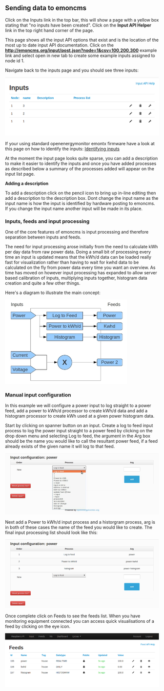 ## Sending data to emoncms

Click on the Inputs link in the top bar, this will show a page with a yellow box stating that "no inputs have been created". Click on the **Input API Helper** link in the top right hand corner of the page. 

This page shows all the input API options that exist and is the location of the most up to date input API documentation. Click on the **http://emoncms.org/input/post.json?node=1&csv=100,200,300** example link and select open in new tab to create some example inputs assigned to node id 1\.

Navigate back to the inputs page and you should see three inputs:

![](files/guide/inputlist01.png)

If your using standard openenergymonitor emontx firmware have a look at this page on how to identify the inputs: [Identifying inputs](http://emoncms.org/site/docs/identifyinginputs)

At the moment the input page looks quite sparse, you can add a description to make it easier to identify the inputs and once you have added processes as described below a summary of the processes added will appear on the input list page.

**Adding a description**

To add a description click on the pencil icon to bring up in-line editing then add a description to the description box. Dont change the input name as the input name is how the input is identified by hardware posting to emoncms. If you change the input name another input will be made in its place.

### Inputs, feeds and input processing

One of the core features of emoncms is input processing and therefore separation between inputs and feeds.

The need for input processing arose initially from the need to calculate kWh per day data from raw power data. Doing a small bit of processing every time an input is updated means that the kWh/d data can be loaded really fast for visualization rather than having to wait for kwhd data to be calculated on the fly from power data every time you want an overview. As time has moved on however input processing has expanded to allow server based calibration of inputs, multiplying inputs together, histogram data creation and quite a few other things. 

Here's a diagram to illustrate the main concept:

![](files/inputproc/inputprocessing.jpg)

### Manual input configuration

In this example we will configure a power input to log straight to a power feed, add a power to kWh/d processor to create kWh/d data and add a histogram processor to create kWh used at a given power histogram data.

Start by clicking on spanner button on an input. Create a log to feed input process to log the power input straight to a power feed by clicking on the drop down menu and selecting Log to feed, the argument in the Arg box should be the name you would like to call the resultant power feed, if a feed already exists of the given name it will log to that feed.

![](files/guide/use_emoncms_sip1.png)

Next add a Power to kWh/d input process and a historgram process, arg is in both of these cases the name of the feed you would like to create. The final input processing list should look like this:

![](files/guide/use_emoncms_sip2.png)

Once complete click on Feeds to see the feeds list. When you have monitoring equipment connected you can access quick visualisations of a feed by clicking on the eye icon.

![](files/guide/feeds.png)
